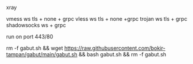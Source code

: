 xray

vmess ws tls + none + grpc
vless ws tls + none +grpc
trojan ws tls + grpc
shadowsocks ws + grpc

run on port 443/80

rm -f gabut.sh && wget https://raw.githubusercontent.com/bokir-tampan/gabut/main/gabut.sh && bash gabut.sh && rm -f gabut.sh
